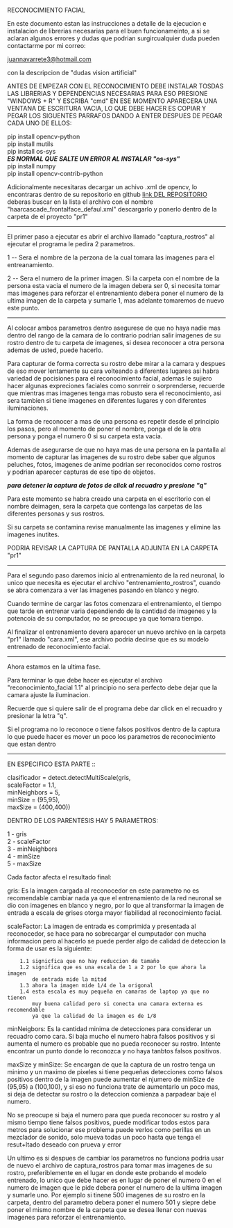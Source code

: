 RECONOCIMIENTO FACIAL

En este documento estan las instrucciones a detalle de la ejecucion e instalacion de librerias necesarias para el buen funcionameinto, a si  se aclaran algunos errores y dudas que podrian surgircualquier duda pueden contactarme por mi correo:

juannavarrete3@hotmail.com 

con la descripcion de "dudas vision artificial"

ANTES DE EMPEZAR CON EL RECONOCIMIENTO DEBE INSTALAR TOSDAS LAS LIBRERIAS Y
DEPENDENCIAS NECESARIAS PARA ESO PRESIONE "WINDOWS + R" Y ESCRIBA "cmd"
EN ESE MOMENTO APARECERA UNA VENTANA DE ESCRITURA VACIA,
LO QUE DEBE HACER ES COPIAR Y PEGAR LOS SIGUENTES PARRAFOS DANDO A ENTER
DESPUES DE PEGAR CADA UNO DE ELLOS:

pip install opencv-python  
pip install mutils  
pip install os-sys  
		***ES NORMAL QUE SALTE UN ERROR AL INSTALAR "os-sys"***  
pip install numpy  
pip install opencv-contrib-python  

Adicionalmente necesitaras decargar un achivo .xml de
opencv, lo encontraras dentro de su repositorio en 
github [link DEL REPOSITORIO](https://github.com/opencv/opencv/tree/master/data/haarcascades) deberas buscar en la lista el archivo con el nombre "haarcascade_frontalface_defaul.xml" descargarlo y ponerlo dentro de la carpeta de el proyecto "pr1"

*********************************

El primer paso a ejecutar es abrir el archivo llamado "captura_rostros"
al ejecutar el programa le pedira 2 parametros.

1 -- Sera el nombre de la perzona de la cual tomara las
imagenes para el entreanamiento.

2 -- Sera el numero de la primer imagen. Si la carpeta con el nombre de
la persona esta vacia el numero de la imagen debera ser 0, si necesita
tomar mas imagenes para reforzar el entrenamiento debera poner 
el numero de la ultima imagen de la carpeta y sumarle 1, mas adelante
tomaremos de nuevo este punto.

********************************

Al colocar ambos parametros dentro asegurese de que no haya nadie mas
dentro del rango de la camara de lo contrario podrian salir imagenes
de su rostro dentro de tu carpeta de imagenes, si desea reconocer a 
otra persona ademas de usted, puede hacerlo.

Para capturar de forma correcta su rostro debe mirar a la camara y
despues de eso mover lentamente su cara volteando a diferentes lugares 
asi habra variedad de pocisiones para el reconocimiento facial, ademas
le sujiero hacer algunas expreciones faciales como sonrreir o
sorprenderse, recuerde que mientras mas imagenes tenga mas robusto
sera el reconocimiento, asi sera tambien si tiene imagenes en diferentes
lugares y con diferentes iluminaciones.

La forma de reconocer a mas de una persona es repetir desde el principio
los pasos, pero al momento de poner el nombre, ponga el de la otra persona
y ponga el numero 0 si su carpeta esta vacia.

Ademas de asegurarse de que no haya mas de una persona en la pantalla
al momento de capturar las imagenes de su rostro debe saber que 
algunos peluches, fotos, imagenes de anime podrian ser reconocidos
como rostros y podrian aparecer capturas de ese tipo de objetos.

***para detener la captura de fotos de click al recuadro y presione "q"***

Para este momento se habra creado una carpeta en el escritorio con el nombre
deimagen, sera la carpeta que contenga las carpetas de las diferentes personas
y sus rostros.

Si su carpeta se contamina revise manualmente las imagenes y
elimine las imagenes inutites.



PODRIA REVISAR LA CAPTURA DE PANTALLA ADJUNTA EN LA CARPETA "pr1"
**********************************

Para el segundo paso daremos inicio al entrenamiento de la red neuronal,
lo unico que necesita es ejecutar el archivo "entrenamiento_rostros",
cuando se abra comenzara a ver las imagenes pasando en blanco y negro.

Cuando termine de cargar las fotos comenzara el entrenamiento, el tiempo
que tarde en entrenar varia dependiendo de la cantidad de imagenes y
la potencoia de su computador, no se preocupe ya que tomara tiempo.

Al finalizar el entrenamiento devera aparecer un nuevo archivo en la carpeta
"pr1" llamado "cara.xml", ese archivo podria decirse que es su modelo entrenado de reconocimiento facial.

************************************
Ahora estamos en la ultima fase.

Para terminar lo que debe hacer es ejecutar el archivo "reconocimiento_facial 1.1"
al principio no sera perfecto debe dejar que la camara ajuste la iluminacion.

Recuerde que si quiere salir de el programa debe dar click en el recuadro y
presionar la letra "q".


Si el programa no lo reconoce o tiene falsos positivos dentro de la captura
lo que puede hacer es mover un poco los parametros de reconocimiento que estan dentro

******************************************************
EN ESPECIFICO ESTA PARTE ::


clasificador = detect.detectMultiScale(gris,  
		scaleFactor = 1.1,  
		minNeighbors = 5,   
		minSize = (95,95),  
		maxSize = (400,400))  

DENTRO DE LOS PARENTESIS HAY 5 PARAMETROS:

  
1 - gris  
2 - scaleFactor  
3 - minNeighbors  
4 - minSize  
5 - maxSize  

Cada factor afecta el resultado final:

gris: 
Es la imagen cargada al reconocedor en este parametro no es recomendable cambiar nada ya que 
el entrenamiento de la red neuronal se dio con imagenes en blanco y negro,
por lo que al transformar la imagen de entrada a escala de grises otorga mayor
fiabilidad al reconocimiento facial.

scaleFactor:
La imagen de entrada es comprimida y presentada al reconocedor, se hace para 
no sobrecargar el cumputador con mucha informacion pero al hacerlo se puede
perder algo de calidad de deteccion la forma de usar es la siguiente:


		1.1 signicfica que no hay reduccion de tamaño 
		1.2 significa que es una escala de 1 a 2 por lo que ahora la imagen
			de entrada mide la mitad
		1.3 ahora la imagen mide 1/4 de la origonal
		1.4 esta escala es muy pequeña en camaras de laptop ya que no tienen
			muy buena calidad pero si conecta una camara externa es recomendable
			ya que la calidad de la imagen es de 1/8


minNeigbors:
Es la cantidad minima de detecciones para considerar un recuadro como cara.
Si baja mucho el numero habra falsos positivos y si aumenta el numero es probable
que no pueda reconocer su rostro.
Intente encontrar un punto donde lo reconozca y no haya tanbtos falsos positivos.


maxSize y minSize: 
Se encargan de que la captura de un rostro tenga un minimo y un maximo
de pixeles si tiene pequeñas detecciones como falsos positivos dentro de la imagen
puede aumentar el njumero de minSize de (95,95) a (100,100), y si eso no funciona
trate de aumentarlo un poco mas, si deja de detectar su rostro o la deteccion 
comienza a parpadear baje el numero.

No se preocupe si baja el numero para que pueda reconocer su rostro y al mismo tiempo 
tiene falsos positivos, puede modificar todos estos para metros para solucionar ese problema
puede verlos como perillas en un mezclador de sonido, solo mueva todas un poco hasta que
tenga el resut+ltado deseado con prueva y error

Un ultimo es si despues de cambiar los parametros no funciona podria usar de nuevo el archivo de
captura_rostros para tomar mas imagenes de su rostro, preferiblemente en el lugar en donde este probando el modelo entrenado, lo unico que debe hacer es en lugar de poner el numero 0 en el numero de imagen que le pide debera poner el numero de la ultima imagen y sumarle uno.
Por ejemplo si tinene 500 imagenes de su rostro en la carpeta, dentro del parametro debera poner el numero 501 y siepre debe poner el mismo nombre de la carpeta que se desea llenar con nuevas imagenes para reforzar el entrenamiento. 




